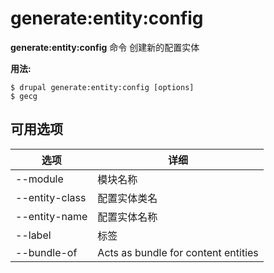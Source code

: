 # generate:entity:config
**generate:entity:config** 命令 创建新的配置实体

**用法:**
```
$ drupal generate:entity:config [options] 
$ gecg  
```

## 可用选项
选项 | 详细
-------|-------------
--module | 模块名称
--entity-class | 配置实体类名
--entity-name | 配置实体名称
--label | 标签
--bundle-of | Acts as bundle for content entities

